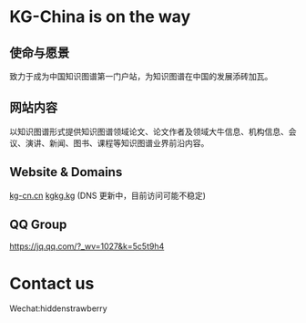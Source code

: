 # KG-China is on the way

## 使命与愿景
致力于成为中国知识图谱第一门户站，为知识图谱在中国的发展添砖加瓦。

## 网站内容
以知识图谱形式提供知识图谱领域论文、论文作者及领域大牛信息、机构信息、会议、演讲、新闻、图书、课程等知识图谱业界前沿内容。

## Website & Domains
[kg-cn.cn][1]
[kgkg.kg][2] (DNS 更新中，目前访问可能不稳定) 

## QQ Group
https://jq.qq.com/?_wv=1027&k=5c5t9h4

# Contact us 
Wechat:hiddenstrawberry


  [1]: http://kg-cn.cn
  [2]: http://kgkg.kg
